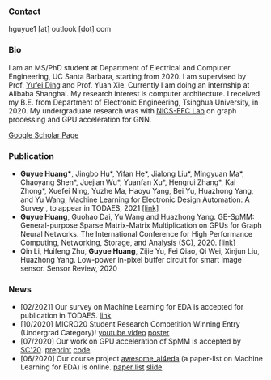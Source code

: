 ### Contact
hguyue1 \[at\] outlook \[dot\] com

### Bio
I am an MS/PhD student at Department of Electrical and Computer Engineering, UC Santa Barbara, starting from 2020. I am supervised by Prof. [Yufei Ding](https://sites.cs.ucsb.edu/~yufeiding/) and Prof. Yuan Xie. Currently I am doing an internship at Alibaba Shanghai. My research interest is computer architecture. I received my B.E. from Department of Electronic Engineering, Tsinghua University, in 2020. My undergraduate research was with [NICS-EFC Lab](http://nicsefc.ee.tsinghua.edu.cn) on graph processing and GPU acceleration for GNN.

[Google Scholar Page](https://scholar.google.com/citations?user=_phoJY8AAAAJ&hl=en)

### Publication
- **Guyue Huang\***, Jingbo Hu\*, Yifan He\*, Jialong Liu\*, Mingyuan Ma\*, Chaoyang Shen\*, Juejian Wu\*, Yuanfan Xu\*, Hengrui Zhang\*, Kai Zhong\*, Xuefei Ning, Yuzhe Ma, Haoyu Yang, Bei Yu, Huazhong Yang, and Yu Wang,  Machine Learning for Electronic Design Automation: A Survey , to appear in TODAES, 2021 [[link]](https://arxiv.org/abs/2102.03357)
- **Guyue Huang**, Guohao Dai, Yu Wang and Huazhong Yang. GE-SpMM: General-purpose Sparse Matrix-Matrix Multiplication on GPUs for Graph Neural Networks. The International Conference for High Performance Computing, Networking, Storage, and Analysis (SC), 2020. [[link]](https://ieeexplore.ieee.org/document/9355302)
- Qin Li, Huifeng Zhu, **Guyue Huang**, Zijie Yu, Fei Qiao, Qi Wei, Xinjun Liu, Huazhong Yang. Low-power in-pixel buffer circuit for smart image sensor. Sensor Review, 2020

### News
- \[02/2021\] Our survey on Machine Learning for EDA is accepted for publication in TODAES. [link](https://dl.acm.org/doi/abs/10.1145/3451179)
- \[10/2020\] MICRO20 Student Research Competition Winning Entry (Undergrad Category)! [youtube video](https://youtu.be/x76AhXvlT5k) [poster](http://nicsefc.ee.tsinghua.edu.cn/media/publications/2020/SRC20_None.pdf)
- \[07/2020\] Our work on GPU acceleration of SpMM is accepted by [SC'20](https://sc20.supercomputing.org). [preprint](https://arxiv.org/abs/2007.03179) [code](https://github.com/hgyhungry/ge-spmm).
- \[06/2020\] Our course project [awesome_ai4eda](https://github.com/thu-nics/awesome_ai4eda) (a paper-list on Machine Learning for EDA) is online. [paper list](https://github.com/thu-nics/awesome_ai4eda) [slide](http://nicsefc.ee.tsinghua.edu.cn/media/publications/2020/arxiv_None_slide.pdf)
